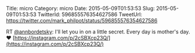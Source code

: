 Title: micro
Category: micro
Date: 2015-05-09T01:53:53
Slug: 2015-05-09T01:53:53
TwitterId: 596855576354627586
TweetUrl: https://twitter.com/mark_philpot/status/596855576354627586

RT [@annbordetsky](https://twitter.com/annbordetsky): I'll let you in on a little secret. Every day is mother's day. ❤️ [https://instagram.com/p/2cSBXcp23Q/](https://instagram.com/p/2cSBXcp23Q/)